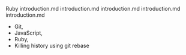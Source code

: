 Ruby
introduction.md
introduction.md
introduction.md
introduction.md
introduction.md

* Git, 
* JavaScript, 
* Ruby,
* Killing history using git rebase

